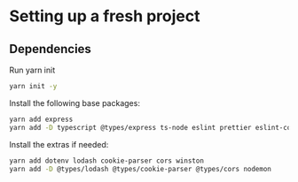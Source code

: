 # Setting up a fresh project

## Dependencies

Run yarn init

```zsh
yarn init -y
```

Install the following base packages:

```zsh
yarn add express
yarn add -D typescript @types/express ts-node eslint prettier eslint-config-prettier eslint-config-airbnb-base eslint-config-airbnb-typescript eslint-plugin-import @typescript-eslint/eslint-plugin @typescript-eslint/parser
```

Install the extras if needed:

```zsh
yarn add dotenv lodash cookie-parser cors winston
yarn add -D @types/lodash @types/cookie-parser @types/cors nodemon
```
